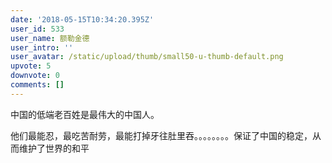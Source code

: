 ```yaml
---
date: '2018-05-15T10:34:20.395Z'
user_id: 533
user_name: 额勒金德
user_intro: ''
user_avatar: /static/upload/thumb/small50-u-thumb-default.png
upvote: 5
downvote: 0
comments: []
---
```


中国的低端老百姓是最伟大的中国人。

他们最能忍，最吃苦耐劳，最能打掉牙往肚里吞。。。。。。。。保证了中国的稳定，从而维护了世界的和平
